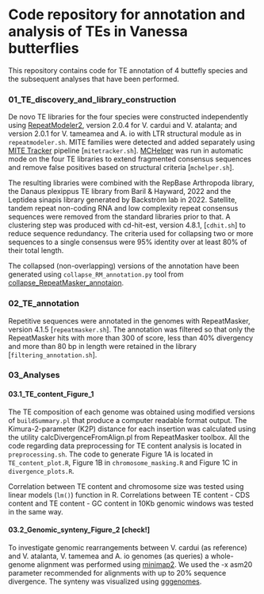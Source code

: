 # Code repository for annotation and analysis of TEs in Vanessa butterflies

This repository contains code for TE annotation of 4 buttefly species and the subsequent analyses that have been performed.

### 01_TE_discovery_and_library_construction

De novo TE libraries for the four species were constructed independently using [RepeatModeler2](https://github.com/Dfam-consortium/RepeatModeler), version 2.0.4 for V. cardui and V. atalanta; and version 2.0.1 for V. tameamea and A. io with LTR structural module as in `repeatmodeler.sh`. MITE families were detected and added separately using [MITE Tracker](https://github.com/INTABiotechMJ/MITE-Tracker) pipeline [`mitetracker.sh`]. [MCHelper](https://github.com/GonzalezLab/MCHelper) was run in automatic mode on the four TE libraries to extend fragmented consensus sequences and remove false positives based on structural criteria [`mchelper.sh`].

The resulting libraries were combined with the RepBase Arthropoda library, the Danaus plexippus TE library from Baril & Hayward, 2022 and the Leptidea sinapis library generated by Backström lab in 2022. Satellite, tandem repeat non-coding RNA and low complexity repeat consensus sequences were removed from the standard libraries prior to that. A clustering step was produced with cd-hit-est, version 4.8.1, [`cdhit.sh`] to reduce sequence redundancy. The criteria used for collapsing two or more sequences to a single consensus were 95% identity over at least 80% of their total length. 

The collapsed (non-overlapping) versions of the annotation have been generated using `collapse_RM_annotation.py` tool from [collapse_RepeatMasker_annotaion](https://github.com/shohei-kojima/collapse_RepeatMasker_annotation).

### 02_TE_annotation

Repetitive sequences were annotated in the genomes with RepeatMasker, version 4.1.5 [`repeatmasker.sh`]. The annotation was filtered so that only the RepeatMasker hits with more than 300 of score, less than 40% divergency and more than 80 bp in length were retained in the library [`filtering_annotation.sh`].

### 03_Analyses
#### 03.1_TE_content_Figure_1
The TE composition of each genome was obtained using modified versions of `buildSummary.pl` that produce a computer readable format output. The Kimura-2-parameter (K2P) distance for each insertion was calculated using the utility calcDivergenceFromAlign.pl from RepeatMasker toolbox. All the code regarding data preprocessing for TE content analysis is located in `preprocessing.sh`. The code to generate Figure 1A is located in `TE_content_plot.R`, Figure 1B in `chromosome_masking.R` and Figure 1C in `divergence_plots.R`.

Correlation between TE content and chromosome size was tested using linear models (`lm()`) function in R. Correlations between TE content - CDS content and TE content - GC content in 10Kb genomic windows was tested in the same way.

#### 03.2_Genomic_synteny_Figure_2 [check!]
To investigate genomic rearrangements between V. cardui (as reference) and V. atalanta, V. tamemea and A. io genomes (as queries) a whole-genome alignment was performed using [minimap2](https://github.com/lh3/minimap2). We used the -x asm20 parameter recommended for alignments with up to 20% sequence divergence. The synteny was visualized using [gggenomes](https://github.com/thackl/gggenomes/).


